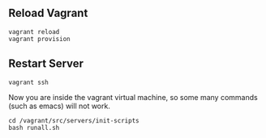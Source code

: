## Reload Vagrant ##
```
vagrant reload
vagrant provision
```
## Restart Server ##
```
vagrant ssh
```
Now you are inside the vagrant virtual machine, so some many commands (such as emacs) will not work.
```
cd /vagrant/src/servers/init-scripts
bash runall.sh
```

